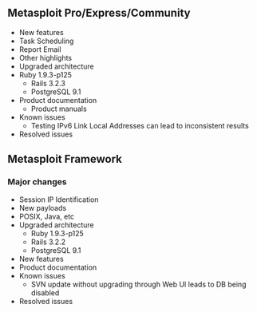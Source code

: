 ## Metasploit Pro/Express/Community

* New features
* Task Scheduling
* Report Email 
* Other highlights
* Upgraded architecture
* Ruby 1.9.3-p125
	- Rails 3.2.3
	- PostgreSQL 9.1
* Product documentation
	- Product manuals
* Known issues
	- Testing IPv6 Link Local Addresses can lead to inconsistent results
* Resolved issues

## Metasploit Framework

### Major changes
* Session IP Identification
* New payloads
* POSIX, Java, etc
* Upgraded architecture
	- Ruby 1.9.3-p125
	- Rails 3.2.2
	- PostgreSQL 9.1
* New features
* Product documentation
* Known issues
	- SVN update without upgrading through Web UI leads to DB being disabled
* Resolved issues
